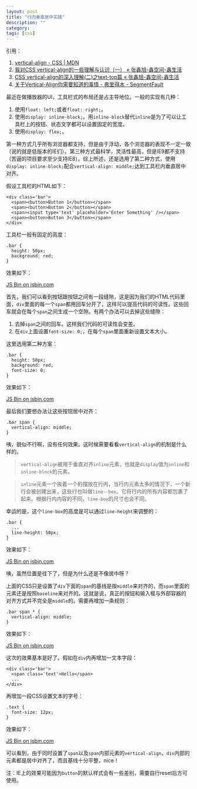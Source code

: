 ```yaml
---
layout: post
title: "行内垂直居中实践"
description: ""
category: 
tags: [css]
---
```


引用：

1. [vertical-align - CSS | MDN](https://developer.mozilla.org/zh-CN/docs/Web/CSS/vertical-align)
2. [我对CSS vertical-align的一些理解与认识（一） «  张鑫旭-鑫空间-鑫生活](http://www.zhangxinxu.com/wordpress/2010/05/%E6%88%91%E5%AF%B9css-vertical-align%E7%9A%84%E4%B8%80%E4%BA%9B%E7%90%86%E8%A7%A3%E4%B8%8E%E8%AE%A4%E8%AF%86%EF%BC%88%E4%B8%80%EF%BC%89/)
3. [CSS vertical-align的深入理解(二)之text-top篇 «  张鑫旭-鑫空间-鑫生活](http://www.zhangxinxu.com/wordpress/2010/06/css-vertical-align%E7%9A%84%E6%B7%B1%E5%85%A5%E7%90%86%E8%A7%A3%EF%BC%88%E4%BA%8C%EF%BC%89%E4%B9%8Btext-top%E7%AF%87/)
4. [关于Vertical-Align你需要知道的事情 - 弗里得木 - SegmentFault](https://segmentfault.com/a/1190000002668492)

最近在做播放器的UI，工具栏式的布局还是占主导地位。一般的实现有几种：

1. 使用`float: left;`或者`float: right;`。
2. 使用`display: inline-block;`。用`inline-block`替代`inline`是为了可以让工具栏上的按钮、状态文字都可以设置固定的宽度。
3. 使用`display: flex;`。

第一种方式几乎所有浏览器都支持，但是由于浮动，各个浏览器的表现不一定一致（说的就是低版本的IE们）。第三种方式最科学，灵活性最高，但是IE9都不支持（苦逼的项目要求至少支持IE8）。综上所述，还是选用了第二种方式，使用`display: inline-block;`配合`vertical-align: middle;`达到工具栏内垂直居中对齐。

假设工具栏的HTML如下：

    <div class='bar'>
      <span><button>Button 1</button></span>
      <span><button>Button 2</button></span>
      <span><input type='text' placeholder='Enter Something' /></span>
      <span><button>Button 3</button></span>
    </div>

工具栏一般有固定的高度：

    .bar {
      height: 50px;
      background: red;
    }

效果如下：

<a class="jsbin-embed" href="http://jsbin.com/napitarabi/1/embed?output">JS Bin on jsbin.com</a>

首先，我们可以看到按钮跟按钮之间有一段缝隙，这是因为我们的HTML代码里面，`div`里面的每一个`span`都用回车分开了，这样可以提高代码的可读性。这些回车就会在每个`span`之间生成一个空隙。有两个办法可以去掉这些缝隙：

1. 去掉`span`之间的回车。这样我们代码的可读性会变差。
2. 在`div`上面设置`font-size: 0;`，在每个`span`里面重新设置文本大小。

这里选用第二种方案：

    .bar {
      height: 50px;
      background: red;
      font-size: 0;
    }

效果如下：

<a class="jsbin-embed" href="http://jsbin.com/vafeyohupu/1/embed?output">JS Bin on jsbin.com</a>

最后我们要想办法让这些按钮居中对齐：

    .bar span {
      vertical-align: middle;
    }

咦，貌似不行啊，没有任何效果。这时候需要看看`vertical-align`的机制是什么样的。

> `vertical-align`被用于垂直对齐`inline`元素，也就是`display`值为`inline`和`inline-block`的元素。

> `inline`元素一个挨着一个的摆放在行内，当行内元素太多的情况下，一个新行会被创建出来，这些行也叫做`line--box`。它将行内的所有内容都包裹了起来。根据行内内容的不同，`line-box`的尺寸也会不同。

幸运的是，这个`line-box`的高度是可以通过`line-height`来调整的：

    .bar {
      ...
      line-height: 50px;
    }

效果如下：

<a class="jsbin-embed" href="http://jsbin.com/buhigovica/1/embed?output">JS Bin on jsbin.com</a>

咦，虽然位置是往下了，但是为什么还是不像居中呀？

上面的CSS只是设置了`div`下面的`span`的基线是按`middle`来对齐的，而`span`里面的元素还是按照`baseline`来对齐的。这就是说，真正的按钮和输入框与外部容器的对齐方式并不完全是`middle`的。需要再增加一条规则：

    .bar span * {
      vertical-align: middle;
    }

效果如下：

<a class="jsbin-embed" href="http://jsbin.com/qiqekujoke/1/embed?output">JS Bin on jsbin.com</a>

这次的效果基本是好了。假如在`div`内再增加一文本字段：

    <div class='bar'>
      <span class='text'>Hello</span>
      ...
    </div>

再增加一段CSS设置文本的字号：

    .text {
      font-size: 12px;
    }

效果如下：

<a class="jsbin-embed" href="http://jsbin.com/qazaduhaqo/1/embed?output">JS Bin on jsbin.com</a>

可以看到，由于同时设置了`span`以及`span`内部元素的`vertical-align`，`div`内部的元素都是居中对齐了，而且基线十分平整，nice！

注：IE上的效果可能因为`button`的默认样式会有一些差别，需要自行reset后方可使用。
